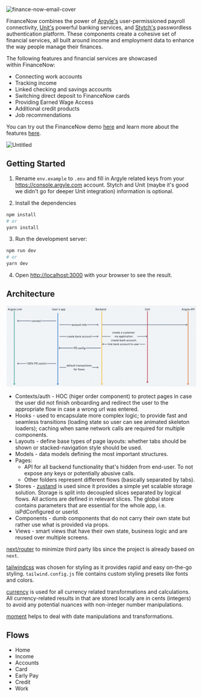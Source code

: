 ![finance-now-email-cover](https://user-images.githubusercontent.com/18395671/165950261-4f156a25-74d4-4393-99d9-0f009c6844cd.jpeg)

FinanceNow combines the power of [Argyle's](https://www.argyle.com) user-permissioned payroll connectivity, [Unit's](https://www.unit.co/) powerful banking services, and [Stytch's](https://stytch.com) passwordless authentication platform. These components create a cohesive set of financial services, all built around income and employment data to enhance the way people manage their finances.

The following features and financial services are showcased within FinanceNow:

- Connecting work accounts
- Tracking income
- Linked checking and savings accounts
- Switching direct deposit to FinanceNow cards
- Providing Earned Wage Access
- Additional credit products
- Job recommendations

You can try out the FinanceNow demo [here](https://financenow.argyle.com/) and learn more about the features [here](https://argyle.com/docs/developer-tools/financenow).

![Untitled](https://user-images.githubusercontent.com/18395671/165950631-826bed3e-b825-4a6c-8a5a-2d7bf2151932.gif)


## Getting Started

1. Rename `env.example` to `.env` and fill in Argyle related keys from your https://console.argyle.com account. Stytch and Unit (maybe it's good we didn't go for deeper Unit integration) information is optional.

2. Install the dependencies
```bash
npm install
# or
yarn install
```

3. Run the development server:

```bash
npm run dev
# or
yarn dev
```

4. Open [http://localhost:3000](http://localhost:3000) with your browser to see the result.

## Architecture

![Main flow diagram](./assets/flow-diagram.png)

* Contexts/auth - HOC (higer order component) to protect pages in case the user did not finish onboarding and redirect the user to the appropriate flow in case a wrong url was entered.
* Hooks - used to encapsulate more complex logic; to provide fast and seamless transitions (loading state so user can see animated skeleton loaders); caching when same network calls are required for multiple components.
* Layouts - define base types of page layouts: whether tabs should be shown or stacked-navigation style should be used.
* Models - data models defining the most important structures.
* Pages:
    * API for all backend functionality that's hidden from end-user. To not expose any keys or potentially abusive calls.
    * Other folders represent different flows (basically separated by tabs).
* Stores - [zustand](https://github.com/pmndrs/zustand) is used since it provides a simple yet scalable storage solution. Storage is split into decoupled slices separated by logical flows. All actions are defined in relevant slices. The global store contains parameters that are essential for the whole app, i.e. isPdConfigured or userId.
* Components - dumb components that do not carry their own state but rather use what is provided via props.
* Views - smart views that have their own state, business logic and are reused over multiple screens.

[next/router](https://nextjs.org/docs/api-reference/next/router) to minimize third party libs since the project is already based on `next`.

[tailwindcss](https://tailwindcss.com/) was chosen for styling as it provides rapid and easy on-the-go styling. `tailwind.config.js` file contains custom styling presets like fonts and colors.

[currency](https://currency.js.org/) is used for all currency related transformations and calculations. All currency-related results in that are stored locally are in cents (integers) to avoid any potential nuances with non-integer number manipulations.

[moment](https://momentjs.com/) helps to deal with date manipulations and transformations.

## Flows

* Home
* Income
* Accounts
* Card
* Early Pay
* Credit
* Work
